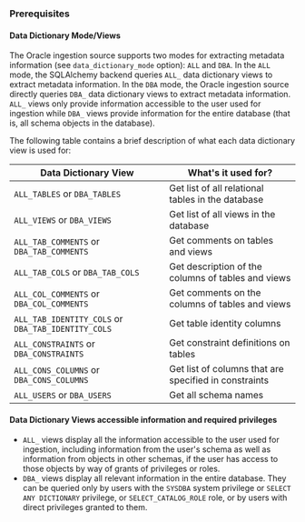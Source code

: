 ### Prerequisites

#### Data Dictionary Mode/Views

The Oracle ingestion source supports two modes for extracting metadata information (see `data_dictionary_mode` option): `ALL` and `DBA`. In the `ALL` mode, the SQLAlchemy backend queries `ALL_` data dictionary views to extract metadata information. In the `DBA` mode, the Oracle ingestion source directly queries `DBA_` data dictionary views to extract metadata information. `ALL_` views only provide information accessible to the user used for ingestion while `DBA_` views provide information for the entire database (that is, all schema objects in the database).

The following table contains a brief description of what each data dictionary view is used for:

| Data Dictionary View | What's it used for? |
| --- | --- |
| `ALL_TABLES` or `DBA_TABLES` | Get list of all relational tables in the database |
| `ALL_VIEWS` or `DBA_VIEWS` | Get list of all views in the database |
| `ALL_TAB_COMMENTS` or `DBA_TAB_COMMENTS` | Get comments on tables and views |
| `ALL_TAB_COLS` or `DBA_TAB_COLS` | Get description of the columns of tables and views |
| `ALL_COL_COMMENTS` or `DBA_COL_COMMENTS` | Get comments on the columns of tables and views |
| `ALL_TAB_IDENTITY_COLS` or `DBA_TAB_IDENTITY_COLS` | Get table identity columns |
| `ALL_CONSTRAINTS` or `DBA_CONSTRAINTS` | Get constraint definitions on tables |
| `ALL_CONS_COLUMNS` or `DBA_CONS_COLUMNS` | Get list of columns that are specified in constraints |
| `ALL_USERS` or `DBA_USERS` | Get all schema names |

#### Data Dictionary Views accessible information and required privileges

- `ALL_` views display all the information accessible to the user used for ingestion, including information from the user's schema as well as information from objects in other schemas, if the user has access to those objects by way of grants of privileges or roles.
- `DBA_` views display all relevant information in the entire database. They can be queried only by users with the `SYSDBA` system privilege or `SELECT ANY DICTIONARY` privilege, or `SELECT_CATALOG_ROLE` role, or by users with direct privileges granted to them.
